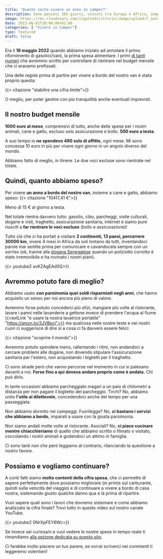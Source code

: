 ```yaml
---
title: 'Quanto costa vivere un anno in camper?'
description: Sono passati 365 giorni, vissuti tra Europa e Africa, sempre a bordo del nostro camper. È tempo di tirare le somme e capire se e come continuare a viaggiare!
image: https://res.cloudinary.com/ilgattodicitturin/image/upload/f_auto,q_auto,w_800,dpr_auto/v1683732572/Articoli/Viaggio/un-anno-in-camper_ydy7uf.png
date: 2023-06-01T10:00:00+01:00
categories: [ "Vivere in Camper"]
type: featured
draft: false 
---
```


Era il **18 maggio 2022** quando abbiamo iniziato ad annotare il primo rifornimento di gasolio(/van), la prima spesa alimentare. I primi [di tanti numeri](/expanses) che avremmo scritto per controllare di rientrare nel budget mensile che ci eravamo prefissati.

Una delle regole prima di partire per vivere a bordo del nostro van è stata proprio questa:

{{< citazione "stabilire una cifra limite">}}   

O meglio, per poter gestire con più tranquillità anche eventuali imprevisti. 

## Il nostro budget mensile 

**1000 euro al mese**, comprensivi di tutto, anche delle spese per i nostri animali, cane e gatto, escluso solo assicurazione e bollo. **500 euro a testa.**

A suo tempo io **ne spendevo 490 solo di affitto**, ogni mese.
Mi sono concessa 10 euro in più per vivere ogni giorno in un angolo diverso del mondo.

Abbiamo fatto di meglio, in itinere. Le due voci escluse sono rientrate nel totale.

## Quindi, quanto abbiamo speso? 

Per vivere **un anno a bordo del nostro van**, insieme a cane e gatto, abbiamo speso:
{{< citazione "10417,41 €">}}

Meno di 15 € al giorno a testa.

Nel totale rientra davvero tutto: gasolio, cibo, parcheggi, visite culturali, dogane e visti, traghetto, assicurazione sanitaria, internet e siamo pure riusciti a **far rientrare le voci escluse** (bollo e assicurazione)!

Tutto ciò che ci ha portati a visitare **2 continenti, 13 paesi, percorrere 30000 km**, vivere 4 mesi in Africa da soli lontano da tutti, inventandoci parole mai sentite prima per comunicare e cavandocela sempre con un sorriso (ok, tranne alla [dogana Senegalese](/blog/dogana-senegal-cosa-fare-guida-completa) quando un poliziotto corrotto è stato irremovibile e ha rovinato i nostri piani).

{{< youtube2 avKZAgEAd0Q>}}

## Avremmo potuto fare di meglio?

Abbiamo usato **con parsimonia quei soldi risparmiati negli anni**, che hanno acquisito un senso per noi ancora più pieno di valore.

Avremmo forse potuto concederci più sfizi, mangiare più volte al ristorante, lavare i panni nelle lavanderie a gettone invece di prendere l'acqua al fiume {{<extLink "e usare la nostra lavatrice portatile" "https://amzn.to/3JVBpcj">}} ma qualcosa nelle nostre teste e nei nostri cuori ci suggerisce di dire sì a cosa ci fa davvero essere felici: 

{{< citazione "scoprire il mondo">}}

Avremmo potuto spendere meno, rallentando i ritmi, non andandoci a cercare problemi alle dogane, non dovendo stipulare l'assicurazione sanitaria per l'estero, non acquistando i biglietti per il traghetto.

Ci sono strade però che vanno percorse nel momento in cui si palesano davanti a noi. 
**Forse fino a qui doveva andare proprio come è andata.** Chi può dirlo.

In tante occasioni abbiamo parcheggiato magari a un paio di chilometri a distanza per non pagare il biglietto del parcheggio. 
Tirchi? No, abbiamo unito **l'utile al dilettevole**, concedendoci anche del tempo per una passeggiata.

Non abbiamo dormito nei campeggi. Fuorilegge? No, **ci bastano i servizi che abbiamo a bordo**, imparati a usare con la giusta parsimonia. 

Non siamo andati molte volte al ristorante. Asociali? No, **ci piace cucinare mentre chiacchieriamo** di quello che abbiamo scritto o filmato o visitato, coccolando i nostri animali e godendoci un attimo in famiglia. 

Ci sono tanti non che però leggiamo al contrario, rilanciando la questione a nostro favore.

## Possiamo e vogliamo continuare? 

A conti fatti siamo **molto contenti della cifra spesa**, che ci permette di sapere perfettamente dove possiamo migliorare (in primis sul carburante, quindi sulla velocità del viaggio) e di continuare a vivere a bordo di casa nostra, sistemando giusto qualche danno qua e là prima di ripartire.

Vuoi sapere quali sono i lavori che dovremo sistemare e come abbiamo analizzato la cifra finale? 
Trovi tutto in questo video sul nostro canale YouTube.

{{< youtube2 0NrXpFEY6Wc>}}

Se invece sei curiosa/o e vuoi vedere le nostre spese in tempo reale ti rimandiamo [alla sezione dedicata su questo sito](/expanses). 

Ci farebbe molto piacere un tuo parere, se vorrai scriverci nei commenti ti leggeremo volentieri!